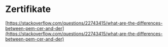# Zertifikate

[https://stackoverflow.com/questions/22743415/what-are-the-differences-between-pem-cer-and-der](https://stackoverflow.com/questions/22743415/what-are-the-differences-between-pem-cer-and-der)
